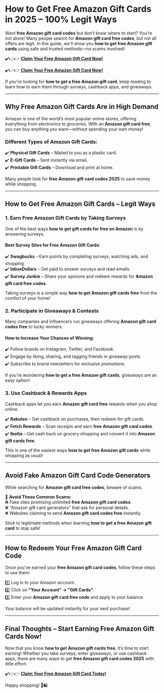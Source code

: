 # **How to Get Free Amazon Gift Cards in 2025 – 100% Legit Ways**  

Want **free Amazon gift card codes** but don’t know where to start? You're not alone! Many people search for **Amazon gift card free codes**, but not all offers are legit. In this guide, we'll show you **how to get free Amazon gift cards** using safe and trusted methods—no scams involved!  

✔️👉👉 **[Claim Your Free Amazon Gift Card Now!](https://telegra.ph/Gift-Card-Link-02-19)**  

✔️👉👉 **[Claim Your Free Amazon Gift Card Now!](https://telegra.ph/Gift-Card-Link-02-19)**  


If you're looking for **how to get a free Amazon gift card**, keep reading to learn how to earn them through surveys, cashback apps, and giveaways.  

---

## **Why Free Amazon Gift Cards Are in High Demand**  

Amazon is one of the world’s most popular online stores, offering everything from electronics to groceries. With an **Amazon gift card free**, you can buy anything you want—without spending your own money!  

### **Different Types of Amazon Gift Cards:**  
✔️ **Physical Gift Cards** – Mailed to you as a plastic card.  
✔️ **E-Gift Cards** – Sent instantly via email.  
✔️ **Printable Gift Cards** – Download and print at home.  

Many people look for **free Amazon gift card codes 2025** to save money while shopping.  

---

## **How to Get Free Amazon Gift Cards – Legit Ways**  

### **1. Earn Free Amazon Gift Cards by Taking Surveys**  

One of the best ways **how to get gift cards for free on Amazon** is by answering surveys.  

#### **Best Survey Sites for Free Amazon Gift Cards:**  
✔️ **Swagbucks** – Earn points by completing surveys, watching ads, and shopping.  
✔️ **InboxDollars** – Get paid to answer surveys and read emails.  
✔️ **Survey Junkie** – Share your opinions and redeem rewards for **Amazon gift card free codes**.  

Taking surveys is a simple way **how to get Amazon gift cards free** from the comfort of your home!  

### **2. Participate in Giveaways & Contests**  

Many companies and influencers run giveaways offering **Amazon gift card codes free** to lucky winners.  

#### **How to Increase Your Chances of Winning:**  
✔️ Follow brands on Instagram, Twitter, and Facebook.  
✔️ Engage by liking, sharing, and tagging friends in giveaway posts.  
✔️ Subscribe to brand newsletters for exclusive promotions.  

If you're wondering **how to get a free Amazon gift cards**, giveaways are an easy option!  

### **3. Use Cashback & Rewards Apps**  

Cashback apps let you earn **Amazon gift card free** rewards when you shop online.  

✔️ **Rakuten** – Get cashback on purchases, then redeem for gift cards.  
✔️ **Fetch Rewards** – Scan receipts and earn **free Amazon gift card codes**.  
✔️ **Ibotta** – Get cash back on grocery shopping and convert it into **Amazon gift cards free**.  

This is one of the easiest ways **how to get free Amazon gift cards** while shopping as usual!  

---

## **Avoid Fake Amazon Gift Card Code Generators**  

While searching for **Amazon gift card free codes**, beware of scams.  

🚫 **Avoid These Common Scams:**  
❌ Fake sites promising unlimited **free Amazon gift card codes**.  
❌ "Amazon gift card generators" that ask for personal details.  
❌ Websites claiming to send **Amazon gift card codes free** instantly.  

Stick to legitimate methods when learning **how to get a free Amazon gift card** to stay safe!  

---

## **How to Redeem Your Free Amazon Gift Card Code**  

Once you’ve earned your **free Amazon gift card codes**, follow these steps to use them:  

1️⃣ Log in to your Amazon account.  
2️⃣ Click on **"Your Account" → "Gift Cards"**.  
3️⃣ Enter your **Amazon gift card free code** and apply to your balance.  

Your balance will be updated instantly for your next purchase!  

---

## **Final Thoughts – Start Earning Free Amazon Gift Cards Now!**  

Now that you know **how to get Amazon gift cards free**, it’s time to start earning! Whether you take surveys, enter giveaways, or use cashback apps, there are many ways to get **free Amazon gift card codes 2025** with little effort.  

✔️👉👉 **[Claim Your Free Amazon Gift Card Today!](https://telegra.ph/Gift-Card-Link-02-19)**  

Happy shopping! 🎁🛍️  

